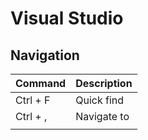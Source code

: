 # Visual Studio

## Navigation
| Command  | Description |
|----------|-------------|
| Ctrl + F | Quick find  |
| Ctrl + , | Navigate to |
|||


